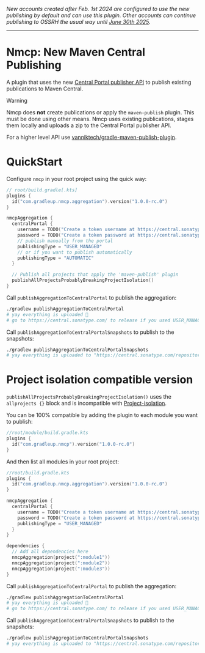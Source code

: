 _New accounts created after Feb. 1st 2024 are configured to use the new publishing by default and can use this plugin. Other accounts can continue publishing to OSSRH the usual way until [June 30th 2025](https://central.sonatype.org/news/20250326_ossrh_sunset/)._

---

# Nmcp: New Maven Central Publishing

A plugin that uses the new [Central Portal publisher API](https://central.sonatype.org/publish/publish-portal-api/) to publish existing publications to Maven Central.

> [!WARNING]
> Nmcp does **not** create publications or apply the `maven-publish` plugin. This must be done using other means. Nmcp uses existing publications, stages them locally and uploads a zip to the Central Portal publisher API.
>
> For a higher level API use [vanniktech/gradle-maven-publish-plugin](https://github.com/vanniktech/gradle-maven-publish-plugin/).

# QuickStart

Configure `nmcp` in your root project using the quick way:

```kotlin
// root/build.gradle[.kts]
plugins {
  id("com.gradleup.nmcp.aggregation").version("1.0.0-rc.0")
}

nmcpAggregation {
  centralPortal {
    username = TODO("Create a token username at https://central.sonatype.com/account")
    password = TODO("Create a token password at https://central.sonatype.com/account")
    // publish manually from the portal
    publishingType = "USER_MANAGED"
    // or if you want to publish automatically
    publishingType = "AUTOMATIC"
  }

  // Publish all projects that apply the 'maven-publish' plugin
  publishAllProjectsProbablyBreakingProjectIsolation()
}
```

Call `publishAggregationToCentralPortal` to publish the aggregation:

```bash
./gradlew publishAggregationToCentralPortal
# yay everything is uploaded 🎉
# go to https://central.sonatype.com/ to release if you used USER_MANAGED
```

Call `publishAggregationToCentralPortalSnapshots` to publish to the snapshots:

```bash
./gradlew publishAggregationToCentralPortalSnapshots
# yay everything is uploaded to "https://central.sonatype.com/repository/maven-snapshots/" 🎉
```

# Project isolation compatible version

`publishAllProjectsProbablyBreakingProjectIsolation()` uses the `allprojects {}` block and is incompatible with [Project-isolation](https://gradle.github.io/configuration-cache/). 

You can be 100% compatible by adding the plugin to each module you want to publish:

```kotlin
//root/module/build.gradle.kts
plugins {
  id("com.gradleup.nmcp").version("1.0.0-rc.0")
}
```

And then list all modules in your root project:

```kotlin
//root/build.gradle.kts
plugins {
  id("com.gradleup.nmcp.aggregation").version("1.0.0-rc.0")
}

nmcpAggregation {
  centralPortal {
    username = TODO("Create a token username at https://central.sonatype.com/account")
    password = TODO("Create a token password at https://central.sonatype.com/account")
    publishingType = "USER_MANAGED"
  }
}

dependencies {
  // Add all dependencies here 
  nmcpAggregation(project(":module1"))
  nmcpAggregation(project(":module2"))
  nmcpAggregation(project(":module3"))
}
```

Call `publishAggregationToCentralPortal` to publish the aggregation:

```bash
./gradlew publishAggregationToCentralPortal
# yay everything is uploaded 🎉
# go to https://central.sonatype.com/ to release if you used USER_MANAGED
```

Call `publishAggregationToCentralPortalSnapshots` to publish to the snapshots:

```bash
./gradlew publishAggregationToCentralPortalSnapshots
# yay everything is uploaded to "https://central.sonatype.com/repository/maven-snapshots/" 🎉
```
